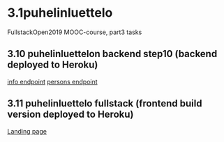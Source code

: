 # 3.1puhelinluettelo
FullstackOpen2019 MOOC-course, part3 tasks

## 3.10 puhelinluettelon backend step10 (backend deployed to Heroku)

[info endpoint](https://fullstack-phonebook-anniluo.herokuapp.com/info)
[persons endpoint](https://fullstack-phonebook-anniluo.herokuapp.com/api/persons)


## 3.11 puhelinluettelo fullstack (frontend build version deployed to Heroku)

[Landing page](https://fullstack-phonebook-anniluo.herokuapp.com/)





